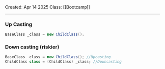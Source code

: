 Created: Apr 14 2025
Class: [[Bootcamp]] 
- - -
### Up Casting

``` java
BaseClass _class = new ChildClass();
```

### Down casting (riskier)
``` java
BaseClass _class = new ChildClass(); //Upcasting
ChildClass class = (ChildClass) _class; //Downcasting
```